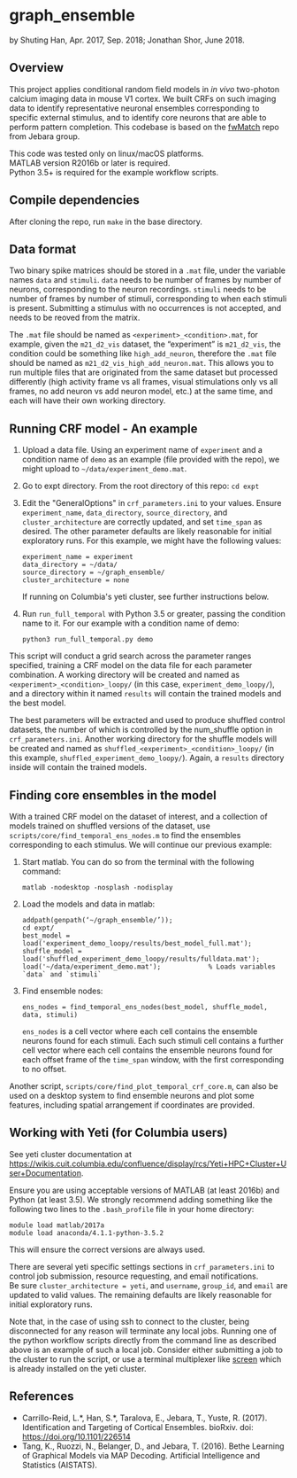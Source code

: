 graph_ensemble
==============

by Shuting Han, Apr. 2017, Sep. 2018; Jonathan Shor, June 2018.

Overview
--------
This project applies conditional random field models in _in vivo_ two-photon calcium imaging data in mouse V1 cortex. We built CRFs on such imaging data to identify representative neuronal ensembles corresponding to specific external stimulus, and to identify core neurons that are able to perform pattern completion. This codebase is based on the [fwMatch](https://github.com/kuitang/fwmatch-public) repo from Jebara group.

This code was tested only on linux/macOS platforms.  
MATLAB version R2016b or later is required.  
Python 3.5+ is required for the example workflow scripts.

## Compile dependencies
After cloning the repo, run `make` in the base directory.

## Data format
Two binary spike matrices should be stored in a `.mat` file, under the variable names `data` and `stimuli`.
`data` needs to be number of frames by number of neurons, corresponding to the neuron recordings.
`stimuli` needs to be number of frames by number of stimuli, corresponding to when each stimuli is present.
Submitting a stimulus with no occurrences is not accepted, and needs to be reoved from the matrix.

The `.mat` file should be named as `<experiment>_<condition>.mat`, for example, given the `m21_d2_vis` dataset, the “experiment” is `m21_d2_vis`, the condition could be something like `high_add_neuron`, therefore the `.mat` file should be named as `m21_d2_vis_high_add_neuron.mat`.
This allows you to run multiple files that are originated from the same dataset but processed differently (high activity frame vs all frames, visual stimulations only vs all frames, no add neuron vs add neuron model, etc.) at the same time, and each will have their own working directory.

## Running CRF model - An example
1. Upload a data file.
   Using an experiment name of `experiment` and a condition name of `demo` as an example (file provided with the repo), we might upload to `~/data/experiment_demo.mat`.
2. Go to expt directory. From the root directory of this repo: `cd expt`
3. Edit the "GeneralOptions" in `crf_parameters.ini` to your values.
   Ensure `experiment_name`, `data_directory`, `source_directory`, and `cluster_architecture` are correctly updated, and set `time_span` as desired.
   The other parameter defaults are likely reasonable for initial exploratory runs.
   For this example, we might have the following values:
   ```
   experiment_name = experiment
   data_directory = ~/data/
   source_directory = ~/graph_ensemble/
   cluster_architecture = none
   ```

   If running on Columbia's yeti cluster, see further instructions below.

4. Run `run_full_temporal` with Python 3.5 or greater, passing the condition name to it. For our example with a condition name of demo:
   ```
   python3 run_full_temporal.py demo
   ```

This script will conduct a grid search across the parameter ranges specified, training a CRF model on the data file for each parameter combination.
A working directory will be created and named as `<experiment>_<condition>_loopy/` (in this case, `experiment_demo_loopy/`), and a directory within it named `results` will contain the trained models and the best model.

The best parameters will be extracted and used to produce shuffled control datasets, the number of which is controlled by the num_shuffle option in `crf_parameters.ini`.
Another working directory for the shuffle models will be created and named as `shuffled_<experiment>_<condition>_loopy/` (in this example, `shuffled_experiment_demo_loopy/`).
Again, a `results` directory inside will contain the trained models.


## Finding core ensembles in the model
With a trained CRF model on the dataset of interest, and a collection of models trained on shuffled versions of the dataset, use `scripts/core/find_temporal_ens_nodes.m` to find the ensembles corresponding to each stimulus.
We will continue our previous example:

1. Start matlab. You can do so from the terminal with the following command:
   ```
   matlab -nodesktop -nosplash -nodisplay
   ```
2. Load the models and data in matlab:
   ```
   addpath(genpath(‘~/graph_ensemble/’));
   cd expt/
   best_model = load('experiment_demo_loopy/results/best_model_full.mat');
   shuffle_model = load('shuffled_experiment_demo_loopy/results/fulldata.mat');
   load('~/data/experiment_demo.mat');            % Loads variables `data` and `stimuli`
   ```
3. Find ensemble nodes:
   ```
   ens_nodes = find_temporal_ens_nodes(best_model, shuffle_model, data, stimuli)
   ```
   `ens_nodes` is a cell vector where each cell contains the ensemble neurons found for each stimuli.
   Each such stimuli cell contains a further cell vector where each cell contains the ensemble neurons found for each offset frame of the `time_span` window, with the first corresponding to no offset.

Another script, `scripts/core/find_plot_temporal_crf_core.m`, can also be used on a desktop system to find ensemble neurons and plot some features, including spatial arrangement if coordinates are provided.


## Working with Yeti (for Columbia users)
See yeti cluster documentation at https://wikis.cuit.columbia.edu/confluence/display/rcs/Yeti+HPC+Cluster+User+Documentation.

Ensure you are using acceptable versions of MATLAB (at least 2016b) and Python (at least 3.5).
We strongly recommend adding something like the following two lines to the `.bash_profile` file in your home directory:
```
module load matlab/2017a
module load anaconda/4.1.1-python-3.5.2
```
This will ensure the correct versions are always used.

There are several yeti specific settings sections in `crf_parameters.ini` to control job submission, resource requesting, and email notifications.  
Be sure `cluster_architecture = yeti`, and `username`, `group_id`, and `email` are updated to valid values.
The remaining defaults are likely reasonable for initial exploratory runs.

Note that, in the case of using ssh to connect to the cluster, being disconnected for any reason will terminate any local jobs.
Running one of the python workflow scripts directly from the command line as described above is an example of such a local job.
Consider either submitting a job to the cluster to run the script, or use a terminal multiplexer like [screen](https://linuxize.com/post/how-to-use-linux-screen/) which is already installed on the yeti cluster.


## References
* Carrillo-Reid, L.\*, Han, S.\*, Taralova, E., Jebara, T., Yuste, R. (2017). Identification and Targeting of Cortical Ensembles. bioRxiv. doi: https://doi.org/10.1101/226514
* Tang, K., Ruozzi, N., Belanger, D., and Jebara, T. (2016). Bethe Learning of Graphical Models via MAP Decoding. Artificial Intelligence and Statistics (AISTATS).
